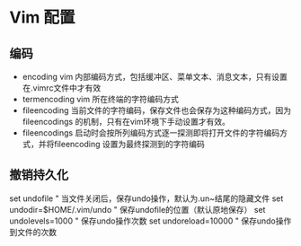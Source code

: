 # Vim 配置

## 编码
+ encoding
vim 内部编码方式，包括缓冲区、菜单文本、消息文本，只有设置在.vimrc文件中才有效
+ termencoding
vim 所在终端的字符编码方式
+ fileencoding
当前文件的字符编码，保存文件也会保存为这种编码方式，因为fileencodings 的机制，只有在vim环境下手动设置才有效。
+ fileencodings
启动时会按所列编码方式逐一探测即将打开文件的字符编码方式，并将fileencoding 设置为最终探测到的字符编码

## 撤销持久化
set undofile " 当文件关闭后，保存undo操作，默认为.un~结尾的隐藏文件
set undodir=$HOME/.vim/undo  " 保存undofile的位置（默认原地保存）
set undolevels=1000  " 保存undo操作次数
set undoreload=10000  " 保存undo操作到文件的次数
